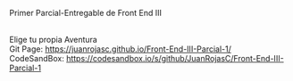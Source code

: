 Primer Parcial-Entregable de Front End III<br><br>

Elige tu propia Aventura<br>
Git Page: https://juanrojasc.github.io/Front-End-III-Parcial-1/ <br>
CodeSandBox: https://codesandbox.io/s/github/JuanRojasC/Front-End-III-Parcial-1
